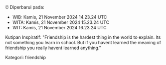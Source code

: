 ⏰ Diperbarui pada:
- WIB: Kamis, 21 November 2024 14.23.24 UTC
- WITA: Kamis, 21 November 2024 15.23.24 UTC
- WIT: Kamis, 21 November 2024 16.23.24 UTC

Kutipan Inspiratif:
"Friendship is the hardest thing in the world to explain. Its not something you learn in school. But if you havent learned the meaning of friendship you really havent learned anything."


Kategori: friendship

